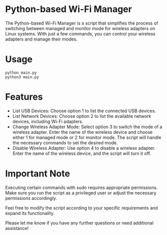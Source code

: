 # Python-based Wi-Fi Manager

The Python-based Wi-Fi Manager is a script that simplifies the process of switching between managed and monitor mode for wireless adapters on Linux systems. With just a few commands, you can control your wireless adapters and manage their modes.

# Usage

```
python main.py
python3 main.py
```

# Features
- List USB Devices: Choose option 1 to list the connected USB devices.
- List Network Devices: Choose option 2 to list the available network devices, including Wi-Fi adapters.
- Change Wireless Adapter Mode: Select option 3 to switch the mode of a wireless adapter. Enter the name of the wireless device and choose either 1 for managed mode or 2 for monitor mode. The script will handle the necessary commands to set the desired mode.
- Disable Wireless Adapter: Use option 4 to disable a wireless adapter. Enter the name of the wireless device, and the script will turn it off.

# Important Note
Executing certain commands with sudo requires appropriate permissions. Make sure you run the script as a privileged user or adjust the necessary permissions accordingly.

Feel free to modify the script according to your specific requirements and expand its functionality.

Please let me know if you have any further questions or need additional assistance!